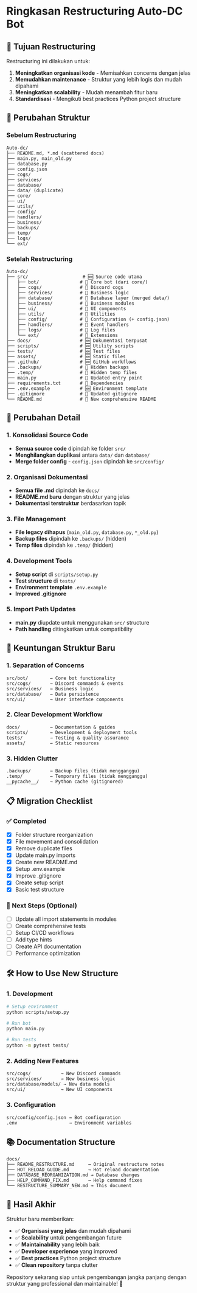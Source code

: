 # Ringkasan Restructuring Auto-DC Bot

## 🎯 Tujuan Restructuring

Restructuring ini dilakukan untuk:
1. **Meningkatkan organisasi kode** - Memisahkan concerns dengan jelas
2. **Memudahkan maintenance** - Struktur yang lebih logis dan mudah dipahami
3. **Meningkatkan scalability** - Mudah menambah fitur baru
4. **Standardisasi** - Mengikuti best practices Python project structure

## 📁 Perubahan Struktur

### Sebelum Restructuring
```
Auto-dc/
├── README.md, *.md (scattered docs)
├── main.py, main_old.py
├── database.py
├── config.json
├── cogs/
├── services/
├── database/
├── data/ (duplicate)
├── core/
├── ui/
├── utils/
├── config/
├── handlers/
├── business/
├── backups/
├── temp/
├── logs/
└── ext/
```

### Setelah Restructuring
```
Auto-dc/
├── src/                    # 🆕 Source code utama
│   ├── bot/               # 📁 Core bot (dari core/)
│   ├── cogs/              # 📁 Discord cogs
│   ├── services/          # 📁 Business logic
│   ├── database/          # 📁 Database layer (merged data/)
│   ├── business/          # 📁 Business modules
│   ├── ui/                # 📁 UI components
│   ├── utils/             # 📁 Utilities
│   ├── config/            # 📁 Configuration (+ config.json)
│   ├── handlers/          # 📁 Event handlers
│   ├── logs/              # 📁 Log files
│   └── ext/               # 📁 Extensions
├── docs/                  # 🆕 Dokumentasi terpusat
├── scripts/               # 🆕 Utility scripts
├── tests/                 # 🆕 Test files
├── assets/                # 🆕 Static files
├── .github/               # 🆕 GitHub workflows
├── .backups/              # 📁 Hidden backups
├── .temp/                 # 📁 Hidden temp files
├── main.py                # 📝 Updated entry point
├── requirements.txt       # 📄 Dependencies
├── .env.example           # 🆕 Environment template
├── .gitignore             # 📝 Updated gitignore
└── README.md              # 📝 New comprehensive README
```

## 🔄 Perubahan Detail

### 1. Konsolidasi Source Code
- **Semua source code** dipindah ke folder `src/`
- **Menghilangkan duplikasi** antara `data/` dan `database/`
- **Merge folder config** - `config.json` dipindah ke `src/config/`

### 2. Organisasi Dokumentasi
- **Semua file .md** dipindah ke `docs/`
- **README.md baru** dengan struktur yang jelas
- **Dokumentasi terstruktur** berdasarkan topik

### 3. File Management
- **File legacy dihapus** (`main_old.py`, `database.py`, `*_old.py`)
- **Backup files** dipindah ke `.backups/` (hidden)
- **Temp files** dipindah ke `.temp/` (hidden)

### 4. Development Tools
- **Setup script** di `scripts/setup.py`
- **Test structure** di `tests/`
- **Environment template** `.env.example`
- **Improved .gitignore**

### 5. Import Path Updates
- **main.py** diupdate untuk menggunakan `src/` structure
- **Path handling** ditingkatkan untuk compatibility

## 🚀 Keuntungan Struktur Baru

### 1. **Separation of Concerns**
```
src/bot/        → Core bot functionality
src/cogs/       → Discord commands & events  
src/services/   → Business logic
src/database/   → Data persistence
src/ui/         → User interface components
```

### 2. **Clear Development Workflow**
```
docs/           → Documentation & guides
scripts/        → Development & deployment tools
tests/          → Testing & quality assurance
assets/         → Static resources
```

### 3. **Hidden Clutter**
```
.backups/       → Backup files (tidak mengganggu)
.temp/          → Temporary files (tidak mengganggu)
__pycache__/    → Python cache (gitignored)
```

## 📋 Migration Checklist

### ✅ Completed
- [x] Folder structure reorganization
- [x] File movement and consolidation
- [x] Remove duplicate files
- [x] Update main.py imports
- [x] Create new README.md
- [x] Setup .env.example
- [x] Improve .gitignore
- [x] Create setup script
- [x] Basic test structure

### 🔄 Next Steps (Optional)
- [ ] Update all import statements in modules
- [ ] Create comprehensive tests
- [ ] Setup CI/CD workflows
- [ ] Add type hints
- [ ] Create API documentation
- [ ] Performance optimization

## 🛠️ How to Use New Structure

### 1. **Development**
```bash
# Setup environment
python scripts/setup.py

# Run bot
python main.py

# Run tests
python -m pytest tests/
```

### 2. **Adding New Features**
```
src/cogs/           → New Discord commands
src/services/       → New business logic
src/database/models/ → New data models
src/ui/             → New UI components
```

### 3. **Configuration**
```
src/config/config.json → Bot configuration
.env                   → Environment variables
```

## 📚 Documentation Structure

```
docs/
├── README_RESTRUCTURE.md     → Original restructure notes
├── HOT_RELOAD_GUIDE.md       → Hot reload documentation
├── DATABASE_REORGANIZATION.md → Database changes
├── HELP_COMMAND_FIX.md       → Help command fixes
└── RESTRUCTURE_SUMMARY_NEW.md → This document
```

## 🎉 Hasil Akhir

Struktur baru memberikan:
- ✅ **Organisasi yang jelas** dan mudah dipahami
- ✅ **Scalability** untuk pengembangan future
- ✅ **Maintainability** yang lebih baik
- ✅ **Developer experience** yang improved
- ✅ **Best practices** Python project structure
- ✅ **Clean repository** tanpa clutter

Repository sekarang siap untuk pengembangan jangka panjang dengan struktur yang professional dan maintainable! 🚀
